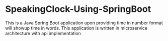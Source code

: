 # SpeakingClock-Using-SpringBoot
This is a Java Spring Boot application upon providing time in number format will showup time in words. This application is written in microservice architecture with api implementation
